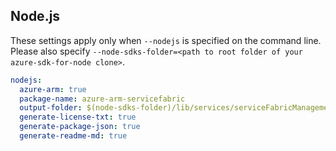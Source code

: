 ## Node.js

These settings apply only when `--nodejs` is specified on the command line.
Please also specify `--node-sdks-folder=<path to root folder of your azure-sdk-for-node clone>`.

``` yaml $(nodejs)
nodejs:
  azure-arm: true
  package-name: azure-arm-servicefabric
  output-folder: $(node-sdks-folder)/lib/services/serviceFabricManagement
  generate-license-txt: true
  generate-package-json: true
  generate-readme-md: true
```
